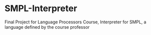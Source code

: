 # SMPL-Interpreter
Final Project for Language Processors Course, Interpreter for SMPL, a language defined by the course professor
